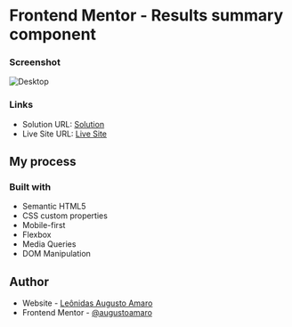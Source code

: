 # Frontend Mentor - Results summary component

### Screenshot

![Desktop](./design/qrcode_desktop.jpg)

### Links

- Solution URL: [Solution](https://github.com/augustoamaro/)
- Live Site URL: [Live Site](https://augustoamaro.github.io//)

## My process

### Built with

- Semantic HTML5
- CSS custom properties
- Mobile-first
- Flexbox
- Media Queries
- DOM Manipulation

## Author

- Website - [Leônidas Augusto Amaro](https://github.com/augustoamaro)
- Frontend Mentor - [@augustoamaro](https://www.frontendmentor.io/profile/augustoamaro)

